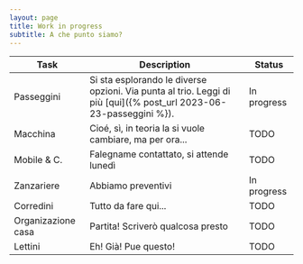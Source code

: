 ```yaml
---
layout: page
title: Work in progress
subtitle: A che punto siamo?
---
```


| Task | Description | Status |
| --- | --- | --- |
| Passeggini | Si sta esplorando le diverse opzioni. Via punta al trio. Leggi di più [qui]({% post_url 2023-06-23-passeggini %}). | In progress |
| Macchina | Cioé, sì, in teoria la si vuole cambiare, ma per ora... | TODO |
| Mobile & C. | Falegname contattato, si attende lunedì | TODO |
| Zanzariere | Abbiamo preventivi | In progress |
| Corredini | Tutto da fare qui... | TODO |
| Organizazione casa | Partita! Scriverò qualcosa presto | TODO |
| Lettini | Eh! Già! Pue questo! | TODO |
